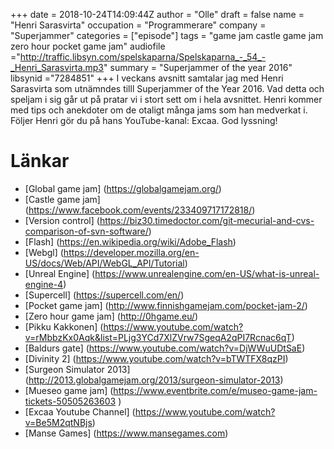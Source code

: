 +++
date = 2018-10-24T14:09:44Z
author = "Olle"
draft = false
name = "Henri Sarasvirta"
occupation = "Programmerare"
company = "Superjammer"
categories = ["episode"]
tags = "game jam castle game jam zero hour pocket game jam"
audiofile ="http://traffic.libsyn.com/spelskaparna/Spelskaparna_-_54_-_Henri_Sarasvirta.mp3"
summary = "Superjammer of the year 2016"
libsynid ="7284851"
+++
I veckans avsnitt samtalar jag med Henri Sarasvirta som utnämndes tilll Superjammer of the Year 2016. Vad detta och speljam i sig går ut på pratar vi i stort sett om i hela avsnittet. Henri kommer med tips och anekdoter om de otaligt många jams som han medverkat i. Följer Henri gör du på hans YouTube-kanal: Excaa. God lyssning!
# Länkar
* [Global game jam] (https://globalgamejam.org/)
* [Castle game jam] (https://www.facebook.com/events/233409717172818/)
* [Version control] (https://biz30.timedoctor.com/git-mecurial-and-cvs-comparison-of-svn-software/)
* [Flash] (https://en.wikipedia.org/wiki/Adobe_Flash)
* [Webgl] (https://developer.mozilla.org/en-US/docs/Web/API/WebGL_API/Tutorial)
* [Unreal Engine] (https://www.unrealengine.com/en-US/what-is-unreal-engine-4)
* [Supercell] (https://supercell.com/en/)
* [Pocket game jam] (http://www.finnishgamejam.com/pocket-jam-2/)
* [Zero hour game jam] (http://0hgame.eu/)
* [Pikku Kakkonen] (https://www.youtube.com/watch?v=rMbbzKx0Aqk&list=PLjg3YCd7XlZVrw7SgeqA2qPI7Rcnac6qT)
* [Baldurs gate] (https://www.youtube.com/watch?v=DjWWuUDtSaE)
* [Divinity 2] (https://www.youtube.com/watch?v=bTWTFX8qzPI)
* [Surgeon Simulator 2013] (http://2013.globalgamejam.org/2013/surgeon-simulator-2013)
* [Mueseo game jam] (https://www.eventbrite.com/e/museo-game-jam-tickets-50505263603 )
* [Excaa Youtube Channel] (https://www.youtube.com/watch?v=Be5M2qtNBjs)
* [Manse Games] (https://www.mansegames.com)
